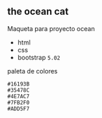 ## the ocean cat
Maqueta para proyecto ocean

- html
- css
- bootstrap ``5.02``


paleta de colores
```
#16193B
#35478C
#4E7AC7
#7FB2F0
#ADD5F7
```
